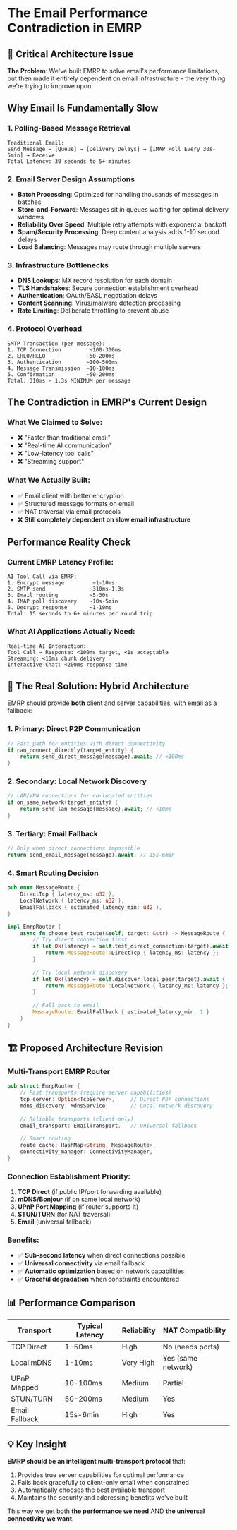 # The Email Performance Contradiction in EMRP

## 🚨 Critical Architecture Issue

**The Problem**: We've built EMRP to solve email's performance limitations, but then made it entirely dependent on email infrastructure - the very thing we're trying to improve upon.

## Why Email Is Fundamentally Slow

### 1. **Polling-Based Message Retrieval**
```
Traditional Email:
Send Message → [Queue] → [Delivery Delays] → [IMAP Poll Every 30s-5min] → Receive
Total Latency: 30 seconds to 5+ minutes
```

### 2. **Email Server Design Assumptions**
- **Batch Processing**: Optimized for handling thousands of messages in batches
- **Store-and-Forward**: Messages sit in queues waiting for optimal delivery windows
- **Reliability Over Speed**: Multiple retry attempts with exponential backoff
- **Spam/Security Processing**: Deep content analysis adds 1-10 second delays
- **Load Balancing**: Messages may route through multiple servers

### 3. **Infrastructure Bottlenecks**
- **DNS Lookups**: MX record resolution for each domain
- **TLS Handshakes**: Secure connection establishment overhead  
- **Authentication**: OAuth/SASL negotiation delays
- **Content Scanning**: Virus/malware detection processing
- **Rate Limiting**: Deliberate throttling to prevent abuse

### 4. **Protocol Overhead**
```
SMTP Transaction (per message):
1. TCP Connection         ~100-300ms
2. EHLO/HELO             ~50-200ms  
3. Authentication        ~100-500ms
4. Message Transmission  ~10-100ms
5. Confirmation          ~50-200ms
Total: 310ms - 1.3s MINIMUM per message
```

## The Contradiction in EMRP's Current Design

### What We Claimed to Solve:
- ❌ "Faster than traditional email"
- ❌ "Real-time AI communication"  
- ❌ "Low-latency tool calls"
- ❌ "Streaming support"

### What We Actually Built:
- ✅ Email client with better encryption
- ✅ Structured message formats on email
- ✅ NAT traversal via email protocols
- ❌ **Still completely dependent on slow email infrastructure**

## Performance Reality Check

### Current EMRP Latency Profile:
```
AI Tool Call via EMRP:
1. Encrypt message         ~1-10ms
2. SMTP send              ~310ms-1.3s  
3. Email routing          ~5-30s
4. IMAP poll discovery    ~10s-5min
5. Decrypt response       ~1-10ms
Total: 15 seconds to 6+ minutes per round trip
```

### What AI Applications Actually Need:
```
Real-time AI Interaction:
Tool Call → Response: <100ms target, <1s acceptable
Streaming: <10ms chunk delivery
Interactive Chat: <200ms response time
```

## 🎯 The Real Solution: Hybrid Architecture

EMRP should provide **both** client and server capabilities, with email as a fallback:

### 1. **Primary: Direct P2P Communication**
```rust
// Fast path for entities with direct connectivity
if can_connect_directly(target_entity) {
    return send_direct_message(message).await; // <100ms
}
```

### 2. **Secondary: Local Network Discovery**
```rust
// LAN/VPN connections for co-located entities  
if on_same_network(target_entity) {
    return send_lan_message(message).await; // <10ms
}
```

### 3. **Tertiary: Email Fallback**
```rust
// Only when direct connections impossible
return send_email_message(message).await; // 15s-6min
```

### 4. **Smart Routing Decision**
```rust
pub enum MessageRoute {
    DirectTcp { latency_ms: u32 },
    LocalNetwork { latency_ms: u32 },
    EmailFallback { estimated_latency_min: u32 },
}

impl EmrpRouter {
    async fn choose_best_route(&self, target: &str) -> MessageRoute {
        // Try direct connection first
        if let Ok(latency) = self.test_direct_connection(target).await {
            return MessageRoute::DirectTcp { latency_ms: latency };
        }
        
        // Try local network discovery
        if let Ok(latency) = self.discover_local_peer(target).await {
            return MessageRoute::LocalNetwork { latency_ms: latency };
        }
        
        // Fall back to email
        MessageRoute::EmailFallback { estimated_latency_min: 1 }
    }
}
```

## 🏗️ Proposed Architecture Revision

### Multi-Transport EMRP Router
```rust
pub struct EmrpRouter {
    // Fast transports (require server capabilities)
    tcp_server: Option<TcpServer>,     // Direct P2P connections
    mdns_discovery: MdnsService,       // Local network discovery  
    
    // Reliable transports (client-only)
    email_transport: EmailTransport,   // Universal fallback
    
    // Smart routing
    route_cache: HashMap<String, MessageRoute>,
    connectivity_manager: ConnectivityManager,
}
```

### Connection Establishment Priority:
1. **TCP Direct** (if public IP/port forwarding available)
2. **mDNS/Bonjour** (if on same local network)  
3. **UPnP Port Mapping** (if router supports it)
4. **STUN/TURN** (for NAT traversal)
5. **Email** (universal fallback)

### Benefits:
- ✅ **Sub-second latency** when direct connections possible
- ✅ **Universal connectivity** via email fallback  
- ✅ **Automatic optimization** based on network capabilities
- ✅ **Graceful degradation** when constraints encountered

## 📊 Performance Comparison

| Transport | Typical Latency | Reliability | NAT Compatibility |
|-----------|----------------|-------------|-------------------|
| TCP Direct | 1-50ms | High | No (needs ports) |
| Local mDNS | 1-10ms | Very High | Yes (same network) |
| UPnP Mapped | 10-100ms | Medium | Partial |
| STUN/TURN | 50-200ms | Medium | Yes |
| Email Fallback | 15s-6min | High | Yes |

## 💡 Key Insight

**EMRP should be an intelligent multi-transport protocol** that:
1. Provides true server capabilities for optimal performance
2. Falls back gracefully to client-only email when constrained
3. Automatically chooses the best available transport
4. Maintains the security and addressing benefits we've built

This way we get both **the performance we need** AND **the universal connectivity we want**.
